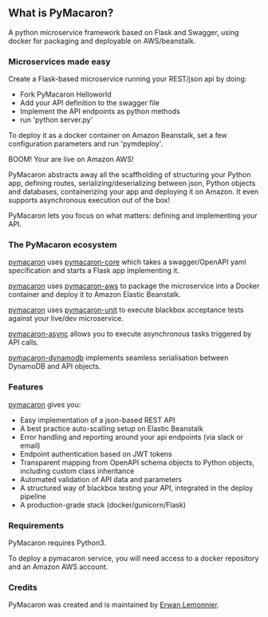 ## What is PyMacaron?

A python microservice framework based on Flask and Swagger, using docker for packaging and deployable on AWS/beanstalk.

### Microservices made easy

Create a Flask-based microservice running your REST/json api by doing:

* Fork PyMacaron Helloworld
* Add your API definition to the swagger file
* Implement the API endpoints as python methods
* run 'python server.py'

To deploy it as a docker container on Amazon Beanstalk, set a few configuration
parameters and run 'pymdeploy'.

BOOM! Your are live on Amazon AWS!

PyMacaron abstracts away all the scaffholding of structuring your Python app,
defining routes, serializing/deserializing between json, Python objects and
databases, containerizing your app and deploying it on Amazon. It even supports
asynchronous execution out of the box!

PyMacaron lets you focus on what matters: defining and implementing your API.

### The PyMacaron ecosystem

[pymacaron](https://github.com/pymacaron/pymacaron) uses
[pymacaron-core](https://github.com/pymacaron/pymacaron-core) which takes a
swagger/OpenAPI yaml specification and starts a Flask app implementing it.

[pymacaron](https://github.com/pymacaron/pymacaron) uses
[pymacaron-aws](https://github.com/pymacaron/pymacaron-aws) to package the
microservice into a Docker container and deploy it to Amazon Elastic Beanstalk.

[pymacaron](https://github.com/pymacaron/pymacaron) uses
[pymacaron-unit](https://github.com/pymacaron/pymacaron-unit) to execute
blackbox acceptance tests against your live/dev microservice.

[pymacaron-async](https://github.com/pymacaron/pymacaron-async) allows you to
execute asynchronous tasks triggered by API calls.

[pymacaron-dynamodb](https://github.com/pymacaron/pymacaron-dynamodb)
implements seamless serialisation between DynamoDB and API objects.

### Features

[pymacaron](https://github.com/pymacaron/pymacaron) gives
you:

* Easy implementation of a json-based REST API
* A best practice auto-scalling setup on Elastic Beanstalk
* Error handling and reporting around your api endpoints (via slack or email)
* Endpoint authentication based on JWT tokens
* Transparent mapping from OpenAPI schema objects to Python objects, including custom class inheritance
* Automated validation of API data and parameters
* A structured way of blackbox testing your API, integrated in the deploy pipeline
* A production-grade stack (docker/gunicorn/Flask)

### Requirements

PyMacaron requires Python3.

To deploy a pymacaron service, you will need access to a docker repository and
an Amazon AWS account.

### Credits

PyMacaron was created and is maintained by [Erwan Lemonnier](https://github.com/erwan-lemonnier).
